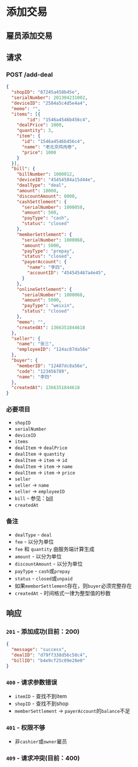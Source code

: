 # 添加交易

## 雇员添加交易
## 请求
### POST /add-deal
```json
{
  "shopID": "87245a458b45e",
  "serialNumber": 201304231002,
  "deviceID": "2584a5c4d5e4a4",
  "memo": "",
  "items": [{
		"id": "1546a4546b456c4",
    "dealPrice": 1000,
    "quantity": 3,
    "item": {
      "id": "1546a4546b456c4",
      "name": "老北京鸡肉卷",
      "price": 1000
    }
  }],
  "bill": {
    "billNumber": 1000012,
    "deviceID": "45454584a15d44e",
    "dealType": "deal",
    "amount": 18000,
    "discountAmount": 8000,
    "cashSettlement": {
      "serialNumber": 1000058,
      "amount": 500,
      "payType": "cash",
      "status": "closed"
    },
    "memberSettlement": {
      "serialNumber": 1000068,
      "amount": 5000,
      "payType": "prepay",
      "status": "closed",
      "payerAccount": {
        "name": "李四",
        "accountID": "454545467a4e45",
      }
    },
    "onlineSettlement": {
      "serialNumber": 1000068,
      "amount": 5000,
      "payType": "weixin",
      "status": "closed"
    },
    "memo": "",
    "createdAt": 1366351844618
  },
  "seller": {
    "name": "张三",
    "employeeID": "124ac87da56e"
  },
  "buyer": {
    "memberID": "12487dc8a56e",
    "code": "123456789",
    "name": "李四"
  },
  "createdAt": 1366351844618
}
```
### 必要项目
* `shopID`
* `serialNumber`
* `deviceID`
* `items`
* `dealItem` -> `dealPrice`
* `dealItem` -> `quantity`
* `dealItem` -> `item` -> `id`
* `dealItem` -> `item` -> `name`
* `dealItem` -> `item` -> `price`
* `seller`
* `seller` -> `name`
* `seller` -> `employeeID`
* `bill` - 参见：[bill](bills.md)
* `createdAt`

### 备注
* `dealType` - `deal`
* `fee` - 以分为单位
* `fee` 和 `quantity` 由服务端计算生成
* `amount` - 以分为单位
* `discountAmount` - 以分为单位
* `payType` - `cash`或`prepay`
* `status` - `closed`或`unpaid`
* 如果`memberSettlement`存在，则`buyer`必须完整存在
* `createdAt` - 时间格式一律为整型值的秒数

## 响应
### `201` - 添加成功(目前：200)
```json
{
  "message": "success",
  "dealID": "d79ff338d56c58c4",
  "billID": "b4e9cf25c09e28e0"
}
```

### `400` - 请求参数错误
* `itemID` - 查找不到item
* `shopID` - 查找不到shop
* `memberSettlement` -> `payerAccount`的`balance`不足

### `401` - 权限不够
* 非`cashier`或`owner`雇员

### `409` - 请求冲突(目前：400)
